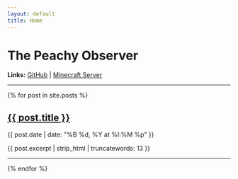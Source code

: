 ```yaml
---
layout: default
title: Home
---
```


# The Peachy Observer

**Links:** [GitHub](https://github.com/jarkanni) | [Minecraft Server](https://yellowcake.peacharonies.com)

---

{% for post in site.posts %}
  <h2><a href="{{ post.url }}">{{ post.title }}</a></h2>
  <p>{{ post.date | date: "%B %d, %Y at %I:%M %p" }}</p>
  <p>{{ post.excerpt | strip_html | truncatewords: 13 }}</p>
  <hr>
{% endfor %}
